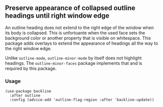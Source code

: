 Preserve appearance of collapsed outline headings until right window edge
-------------------------------------------------------------------------

An outline heading does not extend to the right edge of the window
when its body is collapsed.  This is unfortuante when the used face
sets the background color or another property that is visible on
whitespace.  This package adds overlays to extend the appearance of
headings all the way to the right window edge.

Unlike `outline-mode`, `outline-minor-mode` by itself does not
highlight headings.  The `outline-minor-faces` package implements
that and is required by this package.

### Usage

```elisp
(use-package backline
  :after outline
  :config (advice-add 'outline-flag-region :after 'backline-update))
```
